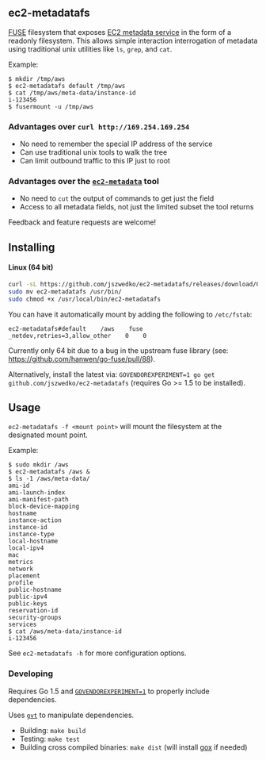 ## ec2-metadatafs

[FUSE](https://github.com/libfuse/libfuse) filesystem that exposes [EC2
metadata
service](http://docs.aws.amazon.com/AWSEC2/latest/UserGuide/ec2-instance-metadata.html)
in the form of a readonly filesystem. This allows simple interaction
interrogation of metadata using traditional unix utilities like `ls`, `grep`,
and `cat`.

Example:
```
$ mkdir /tmp/aws
$ ec2-metadatafs default /tmp/aws
$ cat /tmp/aws/meta-data/instance-id
i-123456
$ fusermount -u /tmp/aws
```

### Advantages over `curl http://169.254.169.254`

* No need to remember the special IP address of the service
* Can use traditional unix tools to walk the tree
* Can limit outbound traffic to this IP just to root

### Advantages over the [`ec2-metadata`](http://aws.amazon.com/code/1825) tool

* No need to `cut` the output of commands to get just the field
* Access to all metadata fields, not just the limited subset the tool returns

Feedback and feature requests are welcome!

## Installing

#### Linux (64 bit)

```bash
curl -sL https://github.com/jszwedko/ec2-metadatafs/releases/download/0.0.1/linux_amd64 > ec2-metadatafs
sudo mv ec2-metadatafs /usr/bin/
sudo chmod +x /usr/local/bin/ec2-metadatafs
```

You can have it automatically mount by adding the following to `/etc/fstab`:

`ec2-metadatafs#default    /aws    fuse    _netdev,retries=3,allow_other    0    0`

Currently only 64 bit due to a bug in the upstream fuse library (see:
https://github.com/hanwen/go-fuse/pull/88).

Alternatively, install the latest via: `GOVENDOREXPERIMENT=1 go get
github.com/jszwedko/ec2-metadatafs` (requires Go >= 1.5 to be installed).

## Usage

`ec2-metadatafs -f <mount point>` will mount the filesystem at the designated mount point.

Example:
```
$ sudo mkdir /aws
$ ec2-metadatafs /aws &
$ ls -1 /aws/meta-data/
ami-id
ami-launch-index
ami-manifest-path
block-device-mapping
hostname
instance-action
instance-id
instance-type
local-hostname
local-ipv4
mac
metrics
network
placement
profile
public-hostname
public-ipv4
public-keys
reservation-id
security-groups
services
$ cat /aws/meta-data/instance-id
i-123456
```

See `ec2-metadatafs -h` for more configuration options.

### Developing

Requires Go 1.5 and
[`GOVENDOREXPERIMENT=1`](https://docs.google.com/document/d/1Bz5-UB7g2uPBdOx-rw5t9MxJwkfpx90cqG9AFL0JAYo/edit)
to properly include dependencies.

Uses [`gvt`](https://github.com/FiloSottile/gvt) to manipulate dependencies.

- Building: `make build`
- Testing: `make test`
- Building cross compiled binaries: `make dist` (will install
  [gox](https://github.com/mitchellh/gox) if needed)
